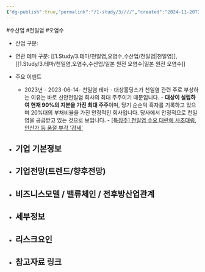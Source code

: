 ```yaml
---
{"dg-publish":true,"permalink":"/1-study/3////","created":"2024-11-20T21:02:29.966+09:00","updated":"2025-06-03T20:07:22.279+09:00"}
---
```


#수산업 #천일염 #오염수 



- 산업 구분: 



- 연관 테마 구분: [[1.Study/3.테마/천일염,오염수,수산업/천일염\|천일염]], [[1.Study/3.테마/천일염,오염수,수산업/일본 원전 오염수\|일본 원전 오염수]]



- 주요 이벤트
	- 2023년
			- 2023-06-14- 천일염 테마
				- 대상홀딩스가 천일염 관련 주로 부상하는 이유는 바로 신안천일염 회사의 최대 주주이기 때문입니다.
				- **대상이 설립하여 현재 90%의 지분을 가진 최대 주주**이며, 당기 순손익 흑자를 기록하고 있으며 20%대의 부채비율을 가진 안정적인 회사입니다. 당사에서 안정적으로 천일염을 공급받고 있는 것으로 보입니다.
				- [[특징주] 천일염 수요 대란에 사조대림, 인산가 등 품절 부각 '강세'](https://www.inews24.com/view/1602656)




- 기업 기본정보
	- 





 - 기업전망(트렌드/향후전망)
	- 





- 비즈니스모델 / 밸류체인 / 전후방산업관계
	- 





- 세부정보
	- 





- 리스크요인
	- 




- 참고자료 링크
	- 